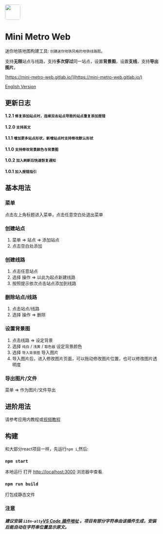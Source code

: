 
<img  style="border-radius: 5px" width="50" src="https://mini-metro-web.gitlab.io/app-icon.png">

# Mini Metro Web 
迷你地铁地图构建工具: `创建迷你地铁风格的地铁线路图`。

支持**无限**站点与线路，支持**多次穿过**同一站点，设置**背景图**，设置**支线**，支持**导出图片**。
   
[https://mini-metro-web.gitlab.io/](https://mini-metro-web.gitlab.io/)

[English Version](https://github.com/RyanEdo/mini-metro-web/blob/master/README.md)


## 更新日志
#### 1.2.1 `修复添加站点时，连续双击站点导致的站点重复添加报错` 
#### 1.2.0 `支持英文` 
#### 1.1.1 `增加更多站点形状，新增站点时支持修改默认形状` 
#### 1.1.0 `支持修改背景颜色与背景图`  
#### 1.0.2 `加入刷新后快速恢复通知`  
#### 1.0.1 `加入报错指引`  


##  基本用法

### 菜单
点击左上角标题进入菜单，点击任意空白处退出菜单

### 创建站点
 1. 菜单 => 站点 => 添加站点
 2. 点击空白处添加

### 创建线路
1. 点击任意站点
2. 选择 操作 => 以此为起点新建线路
3. 按照提示依次点击站点添加到线路

### 删除站点/线路
1. 点击站点/线路
2. 选择 操作 => 删除

### 设置背景图
1. 点击线路 => 设定背景
2. 选择 `纯白` / `浅黄` / `取色器` 设定背景颜色
3. 选择 `导入背景图` 导入图片
4. 导入图片后，进入修改图片页面，可以拖动修改图片位置，也可以修改图片透明度

### 导出图片/文件
菜单 => 作为图片/文件导出

## 进阶用法
请参考应用内教程或[视频教程](https://space.bilibili.com/8217854)

## 构建

和大部分react项目一样，先运行`npm i`,然后:

### `npm start`

本地运行
打开 [http://localhost:3000](http://localhost:3000) 浏览器中查看.

### `npm run build`

打包成静态文件

### 注意
##### 建议安装 `i18n-ally`[VS Code 插件地址](https://marketplace.visualstudio.com/items?itemName=Lokalise.i18n-ally) 。项目有部分字符串由该插件生成，安装后能自动在字符串位置显示原文。